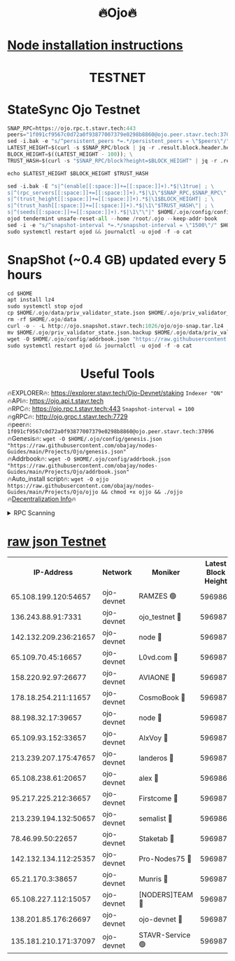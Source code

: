 <h1 align="center"> 🔥Ojo🔥</h1>

[Node installation instructions](https://github.com/obajay/nodes-Guides/tree/main/Projects/Ojo)
=

<h1 align="center"> TESTNET</h1>

# StateSync Ojo Testnet
```python
SNAP_RPC=https://ojo.rpc.t.stavr.tech:443
peers="1f091cf9567c0d72a0f93877007379e0298b8860@ojo.peer.stavr.tech:37096"
sed -i.bak -e "s/^persistent_peers *=.*/persistent_peers = \"$peers\"/" $HOME/.ojo/config/config.toml
LATEST_HEIGHT=$(curl -s $SNAP_RPC/block | jq -r .result.block.header.height); \
BLOCK_HEIGHT=$((LATEST_HEIGHT - 100)); \
TRUST_HASH=$(curl -s "$SNAP_RPC/block?height=$BLOCK_HEIGHT" | jq -r .result.block_id.hash)

echo $LATEST_HEIGHT $BLOCK_HEIGHT $TRUST_HASH

sed -i.bak -E "s|^(enable[[:space:]]+=[[:space:]]+).*$|\1true| ; \
s|^(rpc_servers[[:space:]]+=[[:space:]]+).*$|\1\"$SNAP_RPC,$SNAP_RPC\"| ; \
s|^(trust_height[[:space:]]+=[[:space:]]+).*$|\1$BLOCK_HEIGHT| ; \
s|^(trust_hash[[:space:]]+=[[:space:]]+).*$|\1\"$TRUST_HASH\"| ; \
s|^(seeds[[:space:]]+=[[:space:]]+).*$|\1\"\"|" $HOME/.ojo/config/config.toml
ojod tendermint unsafe-reset-all --home /root/.ojo --keep-addr-book
sed -i -e "s/^snapshot-interval *=.*/snapshot-interval = \"1500\"/" $HOME/.ojo/config/app.toml
sudo systemctl restart ojod && journalctl -u ojod -f -o cat
```
# SnapShot (~0.4 GB) updated every 5 hours
```python
cd $HOME
apt install lz4
sudo systemctl stop ojod
cp $HOME/.ojo/data/priv_validator_state.json $HOME/.ojo/priv_validator_state.json.backup
rm -rf $HOME/.ojo/data
curl -o - -L http://ojo.snapshot.stavr.tech:1026/ojo/ojo-snap.tar.lz4 | lz4 -c -d - | tar -x -C $HOME/.ojo --strip-components 2
mv $HOME/.ojo/priv_validator_state.json.backup $HOME/.ojo/data/priv_validator_state.json
wget -O $HOME/.ojo/config/addrbook.json "https://raw.githubusercontent.com/obajay/nodes-Guides/main/Projects/Ojo/addrbook.json"
sudo systemctl restart ojod && journalctl -u ojod -f -o cat
```
 <h1 align="center"> Useful Tools</h1>

🔥EXPLORER🔥:        https://explorer.stavr.tech/Ojo-Devnet/staking        `Indexer "ON"` \
🔥API🔥:                     https://ojo.api.t.stavr.tech \
🔥RPC🔥:                    https://ojo.rpc.t.stavr.tech:443              `Snapshot-interval = 100` \
🔥gRPC🔥:                  http://ojo.grpc.t.stavr.tech:7729 \
🔥peer🔥:                   `1f091cf9567c0d72a0f93877007379e0298b8860@ojo.peer.stavr.tech:37096` \
🔥Genesis🔥:    ```wget -O $HOME/.ojo/config/genesis.json "https://raw.githubusercontent.com/obajay/nodes-Guides/main/Projects/Ojo/genesis.json"``` \
🔥Addrbook🔥:    ```wget -O $HOME/.ojo/config/addrbook.json "https://raw.githubusercontent.com/obajay/nodes-Guides/main/Projects/Ojo/addrbook.json"``` \
🔥Auto_install script🔥: ```wget -O ojjo https://raw.githubusercontent.com/obajay/nodes-Guides/main/Projects/Ojo/ojjo && chmod +x ojjo && ./ojjo``` \
🔥[Decentralization Info](https://github.com/obajay/StateSync-snapshots/tree/main/Projects/Ojo/Decentralization)🔥



<details>
<summary>RPC Scanning</summary>

<h2 align="center"> We scan nodes in real time every 4 hours. And we provide the final result of RPC endpoints.
We cannot influence the operation of these nodes in any way. </h2>


```python
If Voting Power is higher than 0 --> then the Node is a validator of the network and may be subject to attack and be a potential threat to the chain.
```
```python
We marked such validators with a red symbol
```

</details>

[raw json Testnet](https://rpc-check.ojot.stavr.tech/ojot/rpc-ojot-result.json)
=


<table><tr><th>IP-Address</th><th>Network</th><th>Moniker</th><th>Latest Block Height</th><th>Earliest Block Height</th><th>Catching Up</th><th>Tx Index</th><th>Voting Power</th><th>Scan Time</th></tr><tr><td>65.108.199.120:54657</td><td>ojo-devnet</td><td>RAMZES 🟢</td><td>5969869</td><td>306156</td><td>False</td><td>on</td><td>0</td><td>2024-03-20T12:58:59.667784550UTC</td></tr><tr><td>136.243.88.91:7331</td><td>ojo-devnet</td><td>ojo_testnet 🔴</td><td>5969871</td><td>308845</td><td>False</td><td>on</td><td>1000</td><td>2024-03-20T12:59:07.356994592UTC</td></tr><tr><td>142.132.209.236:21657</td><td>ojo-devnet</td><td>node 🔴</td><td>5969873</td><td>350001</td><td>False</td><td>on</td><td>1999</td><td>2024-03-20T12:59:18.645299646UTC</td></tr><tr><td>65.109.70.45:16657</td><td>ojo-devnet</td><td>L0vd.com 🔴</td><td>5969874</td><td>695918</td><td>False</td><td>off</td><td>998</td><td>2024-03-20T12:59:24.107307790UTC</td></tr><tr><td>158.220.92.97:26677</td><td>ojo-devnet</td><td>AVIAONE 🔴</td><td>5969872</td><td>2754001</td><td>False</td><td>on</td><td>19926</td><td>2024-03-20T12:59:15.841275051UTC</td></tr><tr><td>178.18.254.211:11657</td><td>ojo-devnet</td><td>CosmoBook 🔴</td><td>5969873</td><td>4392001</td><td>False</td><td>off</td><td>1047</td><td>2024-03-20T12:59:18.937867646UTC</td></tr><tr><td>88.198.32.17:39657</td><td>ojo-devnet</td><td>node 🔴</td><td>5969873</td><td>4710001</td><td>False</td><td>on</td><td>109168</td><td>2024-03-20T12:59:21.189490387UTC</td></tr><tr><td>65.109.93.152:33657</td><td>ojo-devnet</td><td>AlxVoy 🔴</td><td>5969873</td><td>4943001</td><td>False</td><td>on</td><td>6350855</td><td>2024-03-20T12:59:18.420432876UTC</td></tr><tr><td>213.239.207.175:47657</td><td>ojo-devnet</td><td>landeros 🔴</td><td>5969872</td><td>4967924</td><td>False</td><td>off</td><td>11083</td><td>2024-03-20T12:59:16.059790011UTC</td></tr><tr><td>65.108.238.61:20657</td><td>ojo-devnet</td><td>alex 🔴</td><td>5969869</td><td>5131001</td><td>False</td><td>on</td><td>11359</td><td>2024-03-20T12:58:59.345460583UTC</td></tr><tr><td>95.217.225.212:36657</td><td>ojo-devnet</td><td>Firstcome 🔴</td><td>5969870</td><td>5251946</td><td>False</td><td>on</td><td>13566</td><td>2024-03-20T12:59:05.113448977UTC</td></tr><tr><td>213.239.194.132:50657</td><td>ojo-devnet</td><td>semalist 🔴</td><td>5969869</td><td>5540522</td><td>False</td><td>on</td><td>21037</td><td>2024-03-20T12:58:59.894344002UTC</td></tr><tr><td>78.46.99.50:22657</td><td>ojo-devnet</td><td>Staketab 🔴</td><td>5969874</td><td>5668501</td><td>False</td><td>on</td><td>1276</td><td>2024-03-20T12:59:24.324987314UTC</td></tr><tr><td>142.132.134.112:25357</td><td>ojo-devnet</td><td>Pro-Nodes75 🔴</td><td>5969870</td><td>5869870</td><td>False</td><td>on</td><td>24651</td><td>2024-03-20T12:59:02.450138087UTC</td></tr><tr><td>65.21.170.3:38657</td><td>ojo-devnet</td><td>Munris 🔴</td><td>5969870</td><td>5869870</td><td>False</td><td>off</td><td>20123</td><td>2024-03-20T12:59:04.814688132UTC</td></tr><tr><td>65.108.227.112:15057</td><td>ojo-devnet</td><td>[NODERS]TEAM 🔴</td><td>5969874</td><td>5869874</td><td>False</td><td>off</td><td>9999</td><td>2024-03-20T12:59:23.546279212UTC</td></tr><tr><td>138.201.85.176:26697</td><td>ojo-devnet</td><td>ojo-devnet 🔴</td><td>5969874</td><td>5869874</td><td>False</td><td>on</td><td>1000024000</td><td>2024-03-20T12:59:23.801720658UTC</td></tr><tr><td>135.181.210.171:37097</td><td>ojo-devnet</td><td>STAVR-Service 🟢</td><td>5969870</td><td>5967001</td><td>False</td><td>on</td><td>0</td><td>2024-03-20T12:59:00.201855349UTC</td></tr></table>
